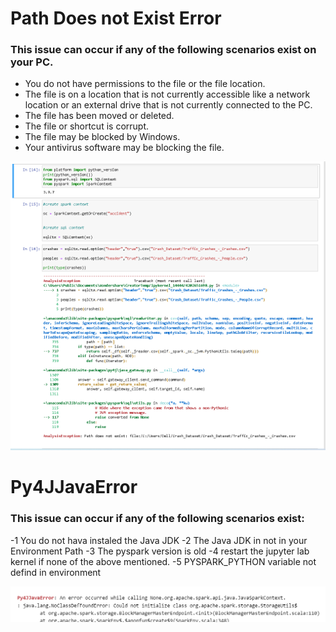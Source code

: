 # Path Does not Exist Error


### This issue can occur if any of the following scenarios exist on your PC.

- You do not have permissions to the file or the file location.
- The file is on a location that is not currently accessible like a network location or an external drive that is not currently connected to the PC.
- The file has been moved or deleted.
- The file or shortcut is corrupt.
- The file may be blocked by Windows.
- Your antivirus software may be blocking the file.

![This is an image](unnamed.png)  

# Py4JJavaError

### This issue can occur if any of the following scenarios exist:
-1 You do not hava instaled the Java JDK
-2 The Java JDK in not in your Environment Path
-3 The pyspark version is old
-4 restart the jupyter lab kernel if none of the above mentioned. 
-5 PYSPARK_PYTHON variable not defind in environment

![](py4j.png)
